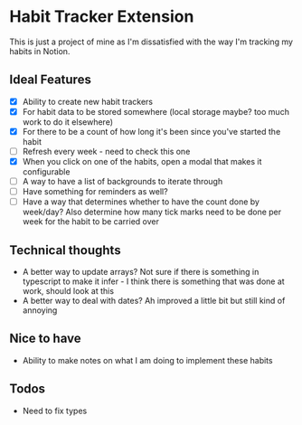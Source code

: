 # Habit Tracker Extension

This is just a project of mine as I'm dissatisfied with the way I'm tracking my habits in Notion.

## Ideal Features

-   [x] Ability to create new habit trackers
-   [x] For habit data to be stored somewhere (local storage maybe? too much work to do it elsewhere)
-   [x] For there to be a count of how long it's been since you've started the habit
-   [ ] Refresh every week - need to check this one
-   [x] When you click on one of the habits, open a modal that makes it configurable
-   [ ] A way to have a list of backgrounds to iterate through
-   [ ] Have something for reminders as well?
-   [ ] Have a way that determines whether to have the count done by week/day? Also determine how many tick marks need to be done per week for the habit to be carried over

## Technical thoughts

-   A better way to update arrays? Not sure if there is something in typescript to make it infer - I think there is something that was done at work, should look at this
-   A better way to deal with dates? Ah improved a little bit but still kind of annoying

## Nice to have

-   Ability to make notes on what I am doing to implement these habits

## Todos

-   Need to fix types
